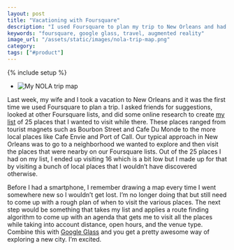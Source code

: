 ```yaml
---
layout: post
title: "Vacationing with Foursquare"
description: "I used Foursquare to plan my trip to New Orleans and had a great time. Technology is making travel a lot easier."
keywords: "foursquare, google glass, travel, augmented reality"
image_url: "/assets/static/images/nola-trip-map.png"
category:
tags: ["#product"]
---
```

{% include setup %}

<ul class="thumbnails">
  <li class="span6">
    <div class="thumbnail">
      <img src="{{ IMG_PATH }}nola-trip-map.png" alt="My NOLA trip map">
    </div>
  </li>
</ul>

Last week, my wife and I took a vacation to New Orleans and it was the first time we used Foursquare to plan a trip. I asked friends for suggestions, looked at other Foursquare lists, and did some online research to create <a href="https://foursquare.com/dangoldin/list/nola-trip" target="_blank">my list</a> of 25 places that I wanted to visit while there. These places ranged from tourist magnets such as Bourbon Street and Cafe Du Monde to the more local places like Cafe Envie and Port of Call. Our typical approach in New Orleans was to go to a neighborhood we wanted to explore and then visit the places that were nearby on our Foursquare lists. Out of the 25 places I had on my list, I ended up visiting 16 which is a bit low but I made up for that by visiting a bunch of local places that I wouldn’t have discovered otherwise.

Before I had a smartphone, I remember drawing a map every time I went somewhere new so I wouldn’t get lost. I’m no longer doing that but still need to come up with a rough plan of when to visit the various places. The next step would be something that takes my list and applies a route finding algorithm to come up with an agenda that gets me to visit all the places while taking into account distance, open hours, and the venue type. Combine this with <a href="http://www.google.com/glass/start/" target="_blank">Google Glass</a> and you get  a pretty awesome way of exploring a new city. I’m excited.